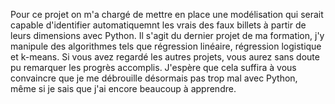 Pour ce projet on m'a chargé de mettre en place une modélisation qui serait capable d'identifier automatiquemnt les vrais des faux billets à partir de leurs dimensions avec Python.
Il s'agit du dernier projet de ma formation, j'y manipule des algorithmes tels que régression linéaire, régression logistique et k-means. Si vous avez regardé les autres projets, vous aurez sans doute pu remarquer les progrès accomplis.
J'espère que cela suffira à vous convaincre que je me débrouille désormais pas trop mal avec Python, même si je sais que j'ai encore beaucoup à apprendre.
